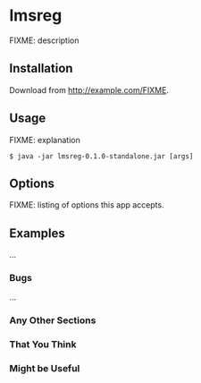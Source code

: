 # lmsreg

FIXME: description

## Installation

Download from http://example.com/FIXME.

## Usage

FIXME: explanation

    $ java -jar lmsreg-0.1.0-standalone.jar [args]

## Options

FIXME: listing of options this app accepts.

## Examples

...

### Bugs

...

### Any Other Sections
### That You Think
### Might be Useful

